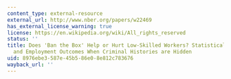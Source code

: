 ```yaml
---
content_type: external-resource
external_url: http://www.nber.org/papers/w22469
has_external_license_warning: true
license: https://en.wikipedia.org/wiki/All_rights_reserved
status: ''
title: Does 'Ban the Box' Help or Hurt Low-Skilled Workers? Statistical Discrimination
  and Employment Outcomes When Criminal Histories are Hidden
uid: 8976ebe3-587e-45b5-86e0-8e812c783676
wayback_url: ''
---
```


